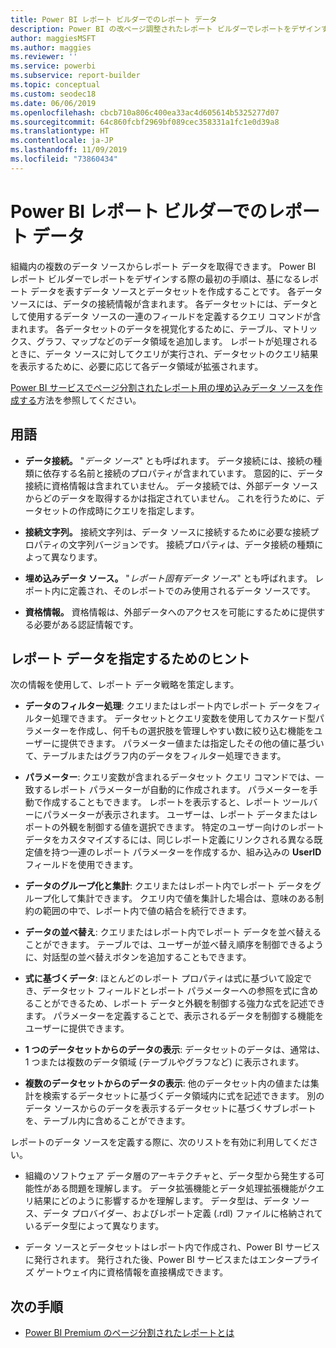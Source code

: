 ```yaml
---
title: Power BI レポート ビルダーでのレポート データ
description: Power BI の改ページ調整されたレポート ビルダーでレポートをデザインする際の最初の手順は、基になるレポート データを表すデータ ソースとデータセットを作成することです。
author: maggiesMSFT
ms.author: maggies
ms.reviewer: ''
ms.service: powerbi
ms.subservice: report-builder
ms.topic: conceptual
ms.custom: seodec18
ms.date: 06/06/2019
ms.openlocfilehash: cbcb710a806c400ea33ac4d605614b5325277d07
ms.sourcegitcommit: 64c860fcbf2969bf089cec358331a1fc1e0d39a8
ms.translationtype: HT
ms.contentlocale: ja-JP
ms.lasthandoff: 11/09/2019
ms.locfileid: "73860434"
---
```

# <a name="report-data-in-power-bi-report-builder"></a>Power BI レポート ビルダーでのレポート データ

組織内の複数のデータ ソースからレポート データを取得できます。 Power BI レポート ビルダーでレポートをデザインする際の最初の手順は、基になるレポート データを表すデータ ソースとデータセットを作成することです。 各データ ソースには、データの接続情報が含まれます。 各データセットには、データとして使用するデータ ソースの一連のフィールドを定義するクエリ コマンドが含まれます。 各データセットのデータを視覚化するために、テーブル、マトリックス、グラフ、マップなどのデータ領域を追加します。 レポートが処理されるときに、データ ソースに対してクエリが実行され、データセットのクエリ結果を表示するために、必要に応じて各データ領域が拡張されます。  

[Power BI サービスでページ分割されたレポート用の埋め込みデータ ソースを作成する](paginated-reports-embedded-data-source.md)方法を参照してください。


##  <a name="BkMk_ReportDataTerms"></a> 用語  
  
- **データ接続。** "*データ ソース*" とも呼ばれます。 データ接続には、接続の種類に依存する名前と接続のプロパティが含まれています。 意図的に、データ接続に資格情報は含まれていません。 データ接続では、外部データ ソースからどのデータを取得するかは指定されていません。 これを行うために、データセットの作成時にクエリを指定します。  
  
- **接続文字列。** 接続文字列は、データ ソースに接続するために必要な接続プロパティの文字列バージョンです。 接続プロパティは、データ接続の種類によって異なります。  
  
- **埋め込みデータ ソース。** "*レポート固有データ ソース*" とも呼ばれます。 レポート内に定義され、そのレポートでのみ使用されるデータ ソースです。  
  
- **資格情報。** 資格情報は、外部データへのアクセスを可能にするために提供する必要がある認証情報です。  
  
##  <a name="BkMk_ReportDataTips"></a> レポート データを指定するためのヒント

 次の情報を使用して、レポート データ戦略を策定します。  
  
- **データのフィルター処理**: クエリまたはレポート内でレポート データをフィルター処理できます。 データセットとクエリ変数を使用してカスケード型パラメーターを作成し、何千もの選択肢を管理しやすい数に絞り込む機能をユーザーに提供できます。 パラメーター値または指定したその他の値に基づいて、テーブルまたはグラフ内のデータをフィルター処理できます。  
  
- **パラメーター**: クエリ変数が含まれるデータセット クエリ コマンドでは、一致するレポート パラメーターが自動的に作成されます。 パラメーターを手動で作成することもできます。 レポートを表示すると、レポート ツールバーにパラメーターが表示されます。 ユーザーは、レポート データまたはレポートの外観を制御する値を選択できます。 特定のユーザー向けのレポート データをカスタマイズするには、同じレポート定義にリンクされる異なる既定値を持つ一連のレポート パラメーターを作成するか、組み込みの **UserID** フィールドを使用できます。 
  
- **データのグループ化と集計**: クエリまたはレポート内でレポート データをグループ化して集計できます。 クエリ内で値を集計した場合は、意味のある制約の範囲の中で、レポート内で値の結合を続行できます。  
  
- **データの並べ替え**: クエリまたはレポート内でレポート データを並べ替えることができます。 テーブルでは、ユーザーが並べ替え順序を制御できるように、対話型の並べ替えボタンを追加することもできます。  
  
- **式に基づくデータ**: ほとんどのレポート プロパティは式に基づいて設定でき、データセット フィールドとレポート パラメーターへの参照を式に含めることができるため、レポート データと外観を制御する強力な式を記述できます。 パラメーターを定義することで、表示されるデータを制御する機能をユーザーに提供できます。  
  
- **1 つのデータセットからのデータの表示**: データセットのデータは、通常は、1 つまたは複数のデータ領域 (テーブルやグラフなど) に表示されます。  
  
- **複数のデータセットからのデータの表示**: 他のデータセット内の値または集計を検索するデータセットに基づくデータ領域内に式を記述できます。 別のデータ ソースからのデータを表示するデータセットに基づくサブレポートを、テーブル内に含めることができます。  
  
 レポートのデータ ソースを定義する際に、次のリストを有効に利用してください。  
  
- 組織のソフトウェア データ層のアーキテクチャと、データ型から発生する可能性がある問題を理解します。 データ拡張機能とデータ処理拡張機能がクエリ結果にどのように影響するかを理解します。 データ型は、データ ソース、データ プロバイダー、およびレポート定義 (.rdl) ファイルに格納されているデータ型によって異なります。  
  
- データ ソースとデータセットはレポート内で作成され、Power BI サービスに発行されます。 発行された後、Power BI サービスまたはエンタープライズ ゲートウェイ内に資格情報を直接構成できます。 

## <a name="next-steps"></a>次の手順

- [Power BI Premium のページ分割されたレポートとは](paginated-reports-report-builder-power-bi.md)  

